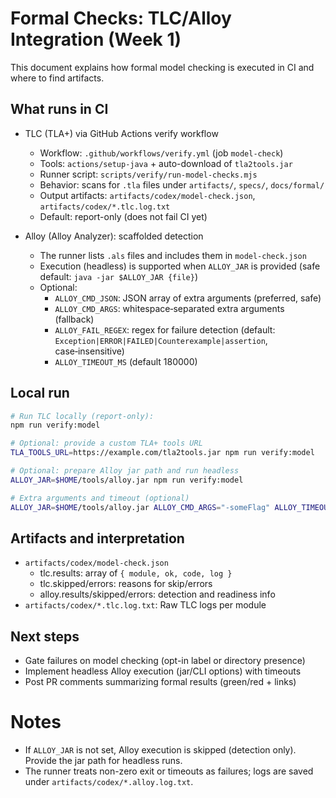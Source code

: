 # Formal Checks: TLC/Alloy Integration (Week 1)

This document explains how formal model checking is executed in CI and where to find artifacts.

## What runs in CI

- TLC (TLA+) via GitHub Actions verify workflow
  - Workflow: `.github/workflows/verify.yml` (job `model-check`)
  - Tools: `actions/setup-java` + auto-download of `tla2tools.jar`
  - Runner script: `scripts/verify/run-model-checks.mjs`
  - Behavior: scans for `.tla` files under `artifacts/`, `specs/`, `docs/formal/`
  - Output artifacts: `artifacts/codex/model-check.json`, `artifacts/codex/*.tlc.log.txt`
  - Default: report-only (does not fail CI yet)

- Alloy (Alloy Analyzer): scaffolded detection
  - The runner lists `.als` files and includes them in `model-check.json`
  - Execution (headless) is supported when `ALLOY_JAR` is provided (safe default: `java -jar $ALLOY_JAR {file}`)
  - Optional:
    - `ALLOY_CMD_JSON`: JSON array of extra arguments (preferred, safe)
    - `ALLOY_CMD_ARGS`: whitespace‑separated extra arguments (fallback)
    - `ALLOY_FAIL_REGEX`: regex for failure detection (default: `Exception|ERROR|FAILED|Counterexample|assertion`, case‑insensitive)
    - `ALLOY_TIMEOUT_MS` (default 180000)

## Local run

```bash
# Run TLC locally (report-only):
npm run verify:model

# Optional: provide a custom TLA+ tools URL
TLA_TOOLS_URL=https://example.com/tla2tools.jar npm run verify:model

# Optional: prepare Alloy jar path and run headless
ALLOY_JAR=$HOME/tools/alloy.jar npm run verify:model

# Extra arguments and timeout (optional)
ALLOY_JAR=$HOME/tools/alloy.jar ALLOY_CMD_ARGS="-someFlag" ALLOY_TIMEOUT_MS=180000 npm run verify:model
```

## Artifacts and interpretation

- `artifacts/codex/model-check.json`
  - tlc.results: array of `{ module, ok, code, log }`
  - tlc.skipped/errors: reasons for skip/errors
  - alloy.results/skipped/errors: detection and readiness info
- `artifacts/codex/*.tlc.log.txt`: Raw TLC logs per module

## Next steps

- Gate failures on model checking (opt-in label or directory presence)
- Implement headless Alloy execution (jar/CLI options) with timeouts
- Post PR comments summarizing formal results (green/red + links)
# Notes

- If `ALLOY_JAR` is not set, Alloy execution is skipped (detection only). Provide the jar path for headless runs.
- The runner treats non-zero exit or timeouts as failures; logs are saved under `artifacts/codex/*.alloy.log.txt`.
